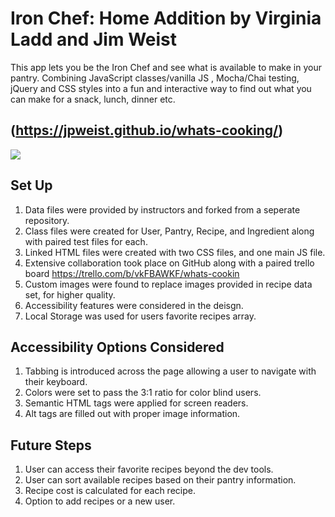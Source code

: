 # Iron Chef: Home Addition by Virginia Ladd and Jim Weist

This app lets you be the Iron Chef and see what is available to make in your pantry. Combining JavaScript classes/vanilla JS , Mocha/Chai testing, jQuery and CSS styles into a fun and interactive way to find out what you can make for a snack, lunch, dinner etc.  

## (https://jpweist.github.io/whats-cooking/)

![](search.gif)

## Set Up

1. Data files were provided by instructors and forked from a seperate repository.
2. Class files were created for User, Pantry, Recipe, and Ingredient along with paired test files for each.
3. Linked HTML files were created with two CSS files, and one main JS file. 
4. Extensive collaboration took place on GitHub along with a paired trello board https://trello.com/b/vkFBAWKF/whats-cookin
5. Custom images were found to replace images provided in recipe data set, for higher quality.
6. Accessibility features were considered in the deisgn.
7. Local Storage was used for users favorite recipes array.

## Accessibility Options Considered

1. Tabbing is introduced across the page allowing a user to navigate with their keyboard.
2. Colors were set to pass the 3:1 ratio for color blind users.
3. Semantic HTML tags were applied for screen readers.
4. Alt tags are filled out with proper image information.

## Future Steps

1. User can access their favorite recipes beyond the dev tools.
2. User can sort available recipes based on their pantry information.
3. Recipe cost is calculated for each recipe.
4. Option to add recipes or a new user.


